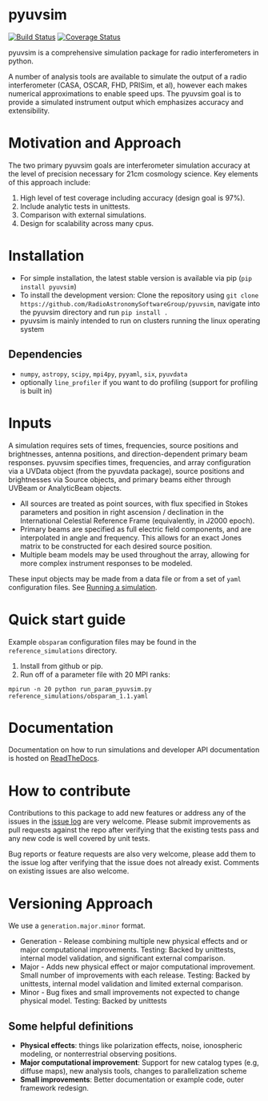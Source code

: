 # pyuvsim

[![Build Status](https://travis-ci.org/RadioAstronomySoftwareGroup/pyuvsim.svg?branch=master)](https://travis-ci.org/RadioAstronomySoftwareGroup/pyuvsim)
[![Coverage Status](https://coveralls.io/repos/github/RadioAstronomySoftwareGroup/pyuvsim/badge.svg?branch=master)](https://coveralls.io/github/RadioAstronomySoftwareGroup/pyuvsim?branch=master)

pyuvsim is a comprehensive simulation package for radio interferometers in python.

A number of analysis tools are available to simulate the output of a radio interferometer (CASA, OSCAR, FHD, PRISim, et al), however each makes numerical approximations to enable speed ups.  The pyuvsim goal is to provide a simulated instrument output which emphasizes accuracy and extensibility.

# Motivation and Approach
The two primary pyuvsim goals are interferometer simulation accuracy at the level of precision necessary for 21cm cosmology science. Key elements of this approach include:

1. High level of test coverage including accuracy (design goal is 97%).
2. Include analytic tests in unittests.
3. Comparison with external simulations.
4. Design for scalability across many cpus.

# Installation
* For simple installation, the latest stable version is available via pip (`pip install pyuvsim`)
* To install the development version: Clone the repository using `git clone https://github.com/RadioAstronomySoftwareGroup/pyuvsim`, navigate into the pyuvsim directory and run `pip install .`
* pyuvsim is mainly intended to run on clusters running the linux operating system

## Dependencies
* `numpy`, `astropy`, `scipy`, `mpi4py`, `pyyaml`, `six`, `pyuvdata`
* optionally `line_profiler` if you want to do profiling (support for profiling is built in)

# Inputs

A simulation requires sets of times, frequencies, source positions and brightnesses, antenna positions, and direction-dependent primary beam responses. pyuvsim specifies times, frequencies, and array configuration via a UVData object (from the pyuvdata package), source positions and brightnesses via Source objects, and primary beams either through UVBeam or AnalyticBeam objects.

* All sources are treated as point sources, with flux specified in Stokes parameters and position in right ascension / declination in the International Celestial Reference Frame (equivalently, in J2000 epoch).
* Primary beams are specified as full electric field components, and are interpolated in angle and frequency. This allows for an exact Jones matrix to be constructed for each desired source position.
* Multiple beam models may be used throughout the array, allowing for more complex instrument responses to be modeled.

These input objects may be made from a data file or from a set of `yaml` configuration files. See [Running a simulation](https://pyuvsim.readthedocs.io/en/latest/usage.html).

# Quick start guide
Example `obsparam` configuration files may be found in the `reference_simulations` directory.

1. Install from github or pip.
2. Run off of a parameter file with 20 MPI ranks:
```
mpirun -n 20 python run_param_pyuvsim.py reference_simulations/obsparam_1.1.yaml
```

# Documentation
Documentation on how to run simulations and developer API documentation is hosted on [ReadTheDocs](https://pyuvsim.readthedocs.io).

# How to contribute
Contributions to this package to add new features or address any of the
issues in the [issue log](https://github.com/RadioAstronomySoftwareGroup/pyuvsim/issues) are very welcome.
Please submit improvements as pull requests against the repo after verifying that
the existing tests pass and any new code is well covered by unit tests.

Bug reports or feature requests are also very welcome, please add them to the
issue log after verifying that the issue does not already exist.
Comments on existing issues are also welcome.

# Versioning Approach
We use a `generation.major.minor` format.

* Generation - Release combining multiple new physical effects and or major computational improvements.
Testing: Backed by unittests, internal model validation, and significant external comparison.
* Major - Adds new physical effect or major computational improvement. Small number of improvements with each release.
Testing: Backed by unittests, internal model validation and limited external comparison.
* Minor - Bug fixes and small improvements not expected to change physical model.
Testing: Backed by unittests

## Some helpful definitions
* __Physical effects__: things like polarization effects, noise, ionospheric modeling, or nonterrestrial observing positions.
* __Major computational improvement__:  Support for new catalog types (e.g, diffuse maps), new analysis tools, changes to parallelization scheme
* __Small improvements__: Better documentation or example code, outer framework redesign.

